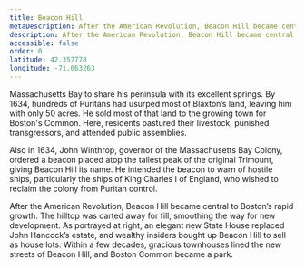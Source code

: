 ```yaml
---
title: Beacon Hill
metaDescription: After the American Revolution, Beacon Hill became central to Boston’s rapid growth.
description: After the American Revolution, Beacon Hill became central to Boston’s rapid growth. The hilltop was carted away for fill, smoothing the way for new development. As portrayed at right, an elegant new State House replaced John Hancock’s estate, and wealthy insiders bought up Beacon Hill to sell as house lots. Within a few decades, gracious townhouses lined the new streets of Beacon Hill, and Boston Common became a park.
accessible: false
order: 0
latitude: 42.357778
longitude: -71.063263
---
```


Massachusetts Bay to share his peninsula with its excellent springs. By 1634, hundreds of Puritans had usurped most of Blaxton’s land, leaving him with only 50 acres. He sold most of that land to the growing town for Boston's Common. Here, residents pastured their livestock, punished transgressors, and attended public assemblies.

Also in 1634, John Winthrop, governor of the Massachusetts Bay Colony, ordered a beacon placed atop the tallest peak of the original Trimount, giving Beacon Hill its name. He intended the beacon to warn of hostile ships, particularly the ships of King Charles I of England, who wished to reclaim the colony from Puritan control.

After the American Revolution, Beacon Hill became central to Boston’s rapid growth. The hilltop was carted away for fill, smoothing the way for new development. As portrayed at right, an elegant new State House replaced John Hancock’s estate, and wealthy insiders bought up Beacon Hill to sell as house lots. Within a few decades, gracious townhouses lined the new streets of Beacon Hill, and Boston Common became a park.
